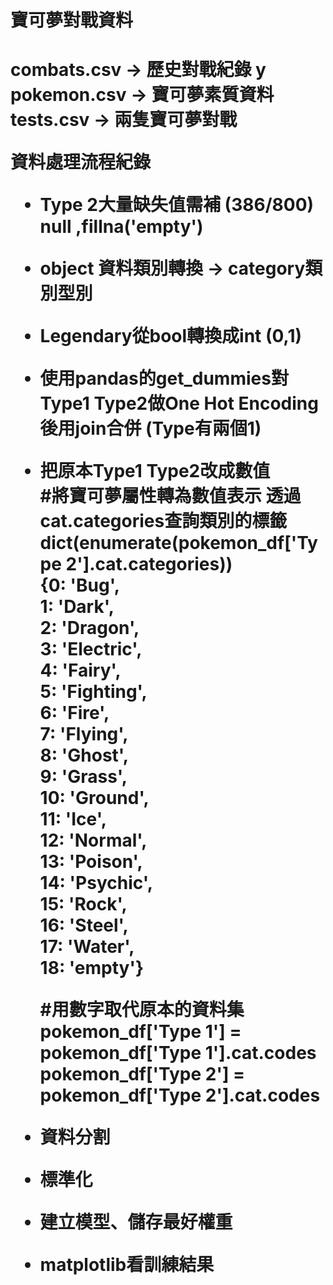 <h1>寶可夢對戰資料<h1>  
combats.csv -> 歷史對戰紀錄 y  
pokemon.csv -> 寶可夢素質資料  
tests.csv -> 兩隻寶可夢對戰  

資料處理流程紀錄  
* Type 2大量缺失值需補 (386/800) null ,fillna('empty')   

* object 資料類別轉換 -> category類別型別  

* Legendary從bool轉換成int (0,1)  

* 使用pandas的get_dummies對Type1 Type2做One Hot Encoding後用join合併 (Type有兩個1)  

* 把原本Type1 Type2改成數值  
    #將寶可夢屬性轉為數值表示 透過cat.categories查詢類別的標籤  
    dict(enumerate(pokemon_df['Type 2'].cat.categories))  
    {0: 'Bug',  
     1: 'Dark',  
     2: 'Dragon',  
     3: 'Electric',  
     4: 'Fairy',  
     5: 'Fighting',  
     6: 'Fire',  
     7: 'Flying',  
     8: 'Ghost',  
     9: 'Grass',  
     10: 'Ground',  
     11: 'Ice',  
     12: 'Normal',  
     13: 'Poison',  
     14: 'Psychic',  
     15: 'Rock',  
     16: 'Steel',  
     17: 'Water',  
     18: 'empty'}  
     
    #用數字取代原本的資料集
    pokemon_df['Type 1'] = pokemon_df['Type 1'].cat.codes  
    pokemon_df['Type 2'] = pokemon_df['Type 2'].cat.codes  
 
 * 資料分割  
 
 * 標準化
 
 * 建立模型、儲存最好權重  
 
 * matplotlib看訓練結果  
 
 
